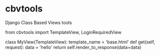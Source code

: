 cbvtools
========

Django Class Based Views tools

from cbvtools import TemplateView, LoginRequiredView

class MyView(TemplateView):
    template_name = 'base.html'
    def get(self, request):
        data = 'hello'
        return self.render_to_response(data=data)